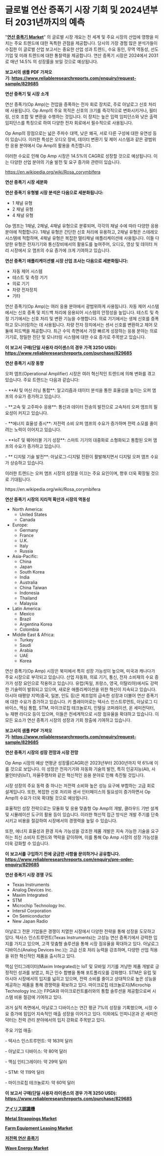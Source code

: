 <p><h1>글로벌 연산 증폭기 시장 기회 및 2024년부터 2031년까지의 예측</h1></p><p>"<strong><a href="https://www.reliableresearchreports.com/op-amps-market-in-global-r829685?utm_campaign=106&utm_medium=7&utm_source=Github&utm_content=ia&utm_term=13112024&utm_id=op-amps">연산 증폭기 Market</a></strong>" 의 글로벌 시장 개요는 전 세계 및 주요 시장의 산업에 영향을 미치는 주요 트렌드에 대한 독특한 관점을 제공합니다. 당사의 가장 경험 많은 분석가들이 수집한 이 글로벌 산업 보고서는 중요한 산업 성과 트렌드, 수요 동인, 무역 역동성, 선도 기업 및 미래 트렌드에 대한 통찰력을 제공합니다. 연산 증폭기 시장은 2024에서 2031로 매년 14.5% 의 성장률을 보일 것으로 예상됩니다.</p>
<p><strong>보고서의 샘플 PDF 가져오기:&nbsp;<a href="https://www.reliableresearchreports.com/enquiry/request-sample/829685?utm_campaign=106&utm_medium=7&utm_source=Github&utm_content=ia&utm_term=13112024&utm_id=op-amps">https://www.reliableresearchreports.com/enquiry/request-sample/829685</a></strong></p>
<p><strong>연산 증폭기 및 시장 소개</strong></p>
<p><p>연산 증폭기(Op Amp)는 전압을 증폭하는 전자 회로 장치로, 주로 아날로그 신호 처리에 사용됩니다. Op Amp의 주요 목적은 신호의 크기를 즉각적으로 변화시키거나, 필터링, 신호 조합 및 변환을 수행하는 것입니다. 이 장치는 높은 입력 임피던스와 낮은 출력 임피던스를 특징으로 하여 다양한 전자 회로에서 필수적으로 사용됩니다.</p><p>Op Amp의 장점으로는 넓은 주파수 대역, 낮은 왜곡, 서로 다른 구성에 대한 유연성 등이 있습니다. 이러한 특성은 오디오 장비, 데이터 변환기 및 제어 시스템과 같은 광범위한 응용 분야에서 Op Amp의 활용을 촉진합니다. </p><p>이러한 수요로 인해 Op Amp 시장은 14.5%의 CAGR로 성장할 것으로 예상됩니다. 이는 다양한 산업 분야의 기술 발전 및 요구 증가와 관련이 있습니다.</p></p>
<p><a href="https://en.wikipedia.org/wiki/Rosa_corymbifera?utm_campaign=106&utm_medium=7&utm_source=Github&utm_content=ia&utm_term=13112024&utm_id=op-amps">https://en.wikipedia.org/wiki/Rosa_corymbifera</a></p>
<p><strong>연산 증폭기 시장 세분화</strong></p>
<p><strong>연산 증폭기 유형별 시장 분석은 다음으로 세분화됩니다:</strong></p>
<p><ul><li>1 채널 유형</li><li>2 채널 유형</li><li>4 채널 유형</li></ul></p>
<p><p>Op 앰프는 1채널, 2채널, 4채널 유형으로 분류되며, 각각의 채널 수에 따라 다양한 응용 분야에 적합합니다. 1채널 유형은 간단한 신호 처리에 유용하고, 2채널 유형은 스테레오 시스템에 적합하며, 4채널 유형은 복잡한 멀티채널 애플리케이션에 사용됩니다. 이들 다양한 유형은 전자기기와 통신장비에서의 활용도를 높여주어, 오디오, 영상 및 데이터 처리 시장에서 오 앰프의 수요 증가에 크게 기여하고 있습니다.</p></p>
<p><strong>연산 증폭기 애플리케이션별 시장 산업 조사는 다음으로 세분화됩니다:</strong></p>
<p><ul><li>자동 제어 시스템</li><li>테스트 및 측정 기기</li><li>의료 기기</li><li>차량 전자장치</li><li>기타</li></ul></p>
<p><p>연산 증폭기(Op Amp)는 여러 응용 분야에서 광범위하게 사용됩니다. 자동 제어 시스템에서는 신호 증폭 및 피드백 처리에 응용되어 시스템의 안정성을 높입니다. 테스트 및 측정 기기에서는 신호 처리 및 변환 기능을 수행합니다. 의료 기기에서는 생체 신호를 증폭하고 모니터링하는 데 사용됩니다. 차량 전자 장치에서는 센서 신호를 변환하고 제어 모듈에 피드백을 제공합니다. 최근 수익 측면에서 가장 빠르게 성장하는 응용 분야는 의료 기기로, 정밀한 진단 및 모니터링 시스템에 대한 수요 증가로 주목받고 있습니다.</p></p>
<p><strong>이 보고서 구매(단일 사용자 라이센스의 경우 가격 3250 USD): <a href="https://www.reliableresearchreports.com/purchase/829685?utm_campaign=106&utm_medium=7&utm_source=Github&utm_content=ia&utm_term=13112024&utm_id=op-amps">https://www.reliableresearchreports.com/purchase/829685</a></strong></p>
<p><strong>연산 증폭기 시장 동향</strong></p>
<p><p>오퍼 앰프(Operational Amplifier) 시장은 여러 혁신적인 트렌드에 의해 변화를 겪고 있습니다. 주요 트렌드는 다음과 같습니다:</p><p>- **AI 및 머신 러닝 통합**: 알고리즘과 데이터 분석을 통한 효율성을 높이는 오퍼 앰프의 수요가 증가하고 있습니다.</p><p>- **고속 및 고주파수 응용**: 통신과 데이터 전송의 발전으로 고속처리 오퍼 앰프의 필요성이 커지고 있습니다.</p><p>- **에너지 효율성 중시**: 저전력 소비 오퍼 앰프의 수요가 증가하며 전력 소모를 줄이려는 노력이 이어지고 있습니다.</p><p>- **IoT 및 웨어러블 기기 성장**: 스마트 기기의 대중화로 소형화되고 통합된 오퍼 앰프의 수요가 증가하고 있습니다.</p><p>- ** 디지털 기술 발전**: 아날로그-디지털 전환이 활발해지면서 디지털 오퍼 앰프 수요가 상승하고 있습니다.</p><p>이러한 트렌드는 오퍼 앰프 시장의 성장을 이끄는 주요 요인이며, 향후 더욱 확장될 것으로 기대됩니다.</p></p>
<p>https://en.wikipedia.org/wiki/Rosa_corymbifera</p>
<p><strong>연산 증폭기 시장의 지리적 확산과 시장의 역동성</strong></p>
<p><ul>
    <li>
        North America:
        <ul>
            <li>United States</li>
            <li>Canada</li>
        </ul>
    </li>
    <li>
        Europe:
        <ul>
            <li>Germany</li>
            <li>France</li>
            <li>U.K.</li>
            <li>Italy</li>
            <li>Russia</li>
        </ul>
    </li>
    <li>
        Asia-Pacific:
        <ul>
            <li>China</li>
            <li>Japan</li>
            <li>South Korea</li>
            <li>India</li>
            <li>Australia</li>
            <li>China Taiwan</li>
            <li>Indonesia</li>
            <li>Thailand</li>
            <li>Malaysia</li>
        </ul>
    </li>
    <li>
        Latin America:
        <ul>
            <li>Mexico</li>
            <li>Brazil</li>
            <li>Argentina Korea</li>
            <li>Colombia</li>
        </ul>
    </li>
    <li>
        Middle East & Africa:
        <ul>
            <li>Turkey</li>
            <li>Saudi</li>
            <li>Arabia</li>
            <li>UAE</li>
            <li>Korea</li>
        </ul>
    </li>
    </ul></p>
<p><p>연산 증폭기(Op Amp) 시장은 북미에서 특히 성장 가능성이 높으며, 미국과 캐나다가 주요 시장으로 부각되고 있습니다. 산업 자동화, 의료 기기, 통신, 전자 소비재의 수요 증가가 성장 요인으로 작용하고 있습니다. 유럽(독일, 프랑스, 영국, 이탈리아)에서도 강력한 기술력이 발휘되고 있으며, 새로운 애플리케이션을 위한 혁신이 지속되고 있습니다. 아시아 태평양 지역(중국, 일본, 인도 등)은 제조업의 급속한 성장과 더불어 연산 증폭기에 대한 수요가 증가하고 있습니다. 키 플레이어로는 텍사스 인스트루먼트, 아날로그 디바이스, 맥심 통합, STM, 마이크로칩 테크놀로지, 인텔실 코퍼레이션, 온 세미컨덕터, 뉴 재팬 라디오 등이 있으며, 이들은 전세계적으로 시장 점유율을 확대하고 있습니다. 이 모든 요소가 연산 증폭기 시장의 성장과 기회 창출에 기여하고 있습니다.</p></p>
<p><strong>보고서의 샘플 PDF 가져오기:&nbsp;<a href="https://www.reliableresearchreports.com/enquiry/request-sample/829685?utm_campaign=106&utm_medium=7&utm_source=Github&utm_content=ia&utm_term=13112024&utm_id=op-amps">https://www.reliableresearchreports.com/enquiry/request-sample/829685</a></strong></p>
<p><strong>연산 증폭기 시장의 성장 전망과 시장 전망</strong></p>
<p><p>Op Amp 시장의 예상 연평균 성장률(CAGR)은 2023년부터 2030년까지 약 6%에 이를 것으로 보입니다. 이 성장은 전자기기와 자동화 기술의 발전, 특히 인공지능(AI), 사물인터넷(IoT), 자율주행차와 같은 혁신적인 응용 분야로 인해 촉진될 것입니다. </p><p>시장 성장의 주요 동력 중 하나는 저전력 소비와 높은 성능 요구에 부합하는 고급 회로 설계입니다. 또한, 복잡한 신호 처리와 센서 인터페이스의 필요성이 증가하면서 Op Amp의 수요가 더욱 확대될 것으로 예상됩니다. </p><p>효율적인 성장 전략으로는 모듈화 및 응용 맞춤형 Op Amp의 개발, 클라우드 기반 설계 및 시뮬레이션 도구의 활용 등이 있습니다. 이러한 혁신적 접근 방식은 개발 주기를 단축시키고 비용을 절감하여 시장에서의 경쟁력을 높일 수 있습니다. </p><p>또한, 에너지 효율성과 환경 지속 가능성을 강조한 제품 개발은 지속 가능한 기술을 요구하는 최신 소비자 트렌드와 맥락을 같이하며, 이를 통해 Op Amp 시장의 성장 가능성을 더욱 강화할 수 있습니다.</p></p>
<p><strong>이 보고서를 구입하기 전에 궁금한 사항을 문의하거나 공유합니다. <a href="https://www.reliableresearchreports.com/enquiry/pre-order-enquiry/829685?utm_campaign=106&utm_medium=7&utm_source=Github&utm_content=ia&utm_term=13112024&utm_id=op-amps">https://www.reliableresearchreports.com/enquiry/pre-order-enquiry/829685</a></strong></p>
<p><strong>연산 증폭기 시장 경쟁 구도</strong></p>
<p><ul><li>Texas Instruments</li><li>Analog Devices Inc.</li><li>Maxim Integrated</li><li>STM</li><li>Microchip Technology Inc.</li><li>Intersil Corporation</li><li>On Semiconductor</li><li>New Japan Radio</li></ul></p>
<p><p>아날로그 전문 기업들은 경쟁이 치열한 시장에서 다양한 전략을 통해 성장을 도모하고 있다. 텍사스 인스트루먼트(Texas Instruments)는 고성능 연산 증폭기에서 강력한 입지를 가지고 있으며, 고객 맞춤형 솔루션을 통해 시장 점유율을 확대하고 있다. 아날로그 디바이스(Analog Devices Inc.)는 고급 신호 처리 능력을 강조하며, 다양한 산업 적용을 위한 혁신적인 제품을 출시하고 있다. </p><p>맥심 인티그레이터(Maxim Integrated)는 IoT 및 모바일 기기를 겨냥한 제품 개발로 긍정적인 성과를 보였고, 최근 인수 합병을 통해 포트폴리오를 강화했다. STM은 유럽 및 아시아 시장에서의 입지를 넓히고 있으며, 전력 소비를 줄이고 상대적으로 높은 성능을 제공하는 제품을 통해 경쟁력을 확보하고 있다. 마이크로칩 테크놀로지(Microchip Technology Inc.)는 FPGA와 마이크로컨트롤러와의 통합 솔루션을 제공함으로써 시스템 비용 절감에 기여하고 있다.</p><p>과거 실적 측면에서, 아날로그 디바이스는 연간 평균 7%의 성장을 기록했으며, 시장 수요 증가에 힘입어 지속적인 매출 성장을 이어가고 있다. 이외에도 인피니온과 온 세미컨덕터는 전력 관리 분야에서의 입지 강화로 주목받고 있다.</p><p>주요 기업 매출:</p><p>- 텍사스 인스트루먼트: 약 163억 달러</p><p>- 아날로그 디바이스: 약 80억 달러</p><p>- 맥심 인티그레이터: 약 29억 달러</p><p>- STM: 약 119억 달러</p><p>- 마이크로칩 테크놀로지: 약 60억 달러</p></p>
<p><strong>이 보고서 구매(단일 사용자 라이센스의 경우 가격 3250 USD): <a href="https://www.reliableresearchreports.com/purchase/829685?utm_campaign=106&utm_medium=7&utm_source=Github&utm_content=ia&utm_term=13112024&utm_id=op-amps">https://www.reliableresearchreports.com/purchase/829685</a></strong></p>
<p><strong><p><a href="https://github.com/mohamedbakry57/Market-Research-Report-List-6/blob/main/897026123792.md?utm_campaign=106&utm_medium=7&utm_source=Github&utm_content=ia&utm_term=13112024&utm_id=op-amps">アイリス認識機</a></p><p><a href="https://www.linkedin.com/pulse/global-metal-strappings-market-trends-insights-growth-opportunities-uijzf?utm_campaign=106&utm_medium=7&utm_source=Github&utm_content=ia&utm_term=13112024&utm_id=op-amps">Metal Strappings Market</a></p><p><a href="https://issuu.com/reportprime-2/docs/farm-equipment-leasing-market-size-_c859c3d032458d?utm_campaign=106&utm_medium=7&utm_source=Github&utm_content=ia&utm_term=13112024&utm_id=op-amps">Farm Equipment Leasing Market</a></p><p><a href="https://github.com/laholand/Market-Research-Report-List-6/blob/main/777660023962.md?utm_campaign=106&utm_medium=7&utm_source=Github&utm_content=ia&utm_term=13112024&utm_id=op-amps">저전력 연산 증폭기</a></p><p><a href="https://issuu.com/reportprime-2/docs/wave-energy-market-size-2030.pptx_f41e636fbd40ad?utm_campaign=106&utm_medium=7&utm_source=Github&utm_content=ia&utm_term=13112024&utm_id=op-amps">Wave Energy Market</a></p></strong></p>
<p></p>